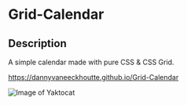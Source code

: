 # Grid-Calendar

## Description

A simple calendar made with pure CSS & CSS Grid.

https://dannyvaneeckhoutte.github.io/Grid-Calendar

![Image of Yaktocat](https://octodex.github.com/images/yaktocat.png)
